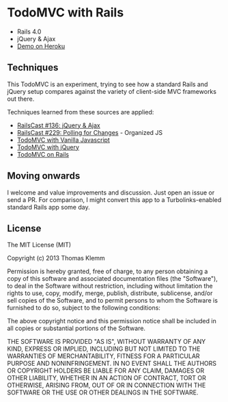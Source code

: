 # TodoMVC with Rails

  * Rails 4.0
  * jQuery & Ajax
  * [Demo on Heroku](http://todomvc-with-rails.herokuapp.com)

## Techniques

  This TodoMVC is an experiment, trying to see how a standard Rails
  and jQuery setup compares against the variety of client-side
  MVC frameworks out there.

  Techniques learned from these sources are applied:

  * [RailsCast #136: jQuery & Ajax](http://railscasts.com/episodes/136-jquery-ajax-revised)
  * [RailsCast #229: Polling for Changes](http://railscasts.com/episodes/229-polling-for-changes-revised) - Organized JS
  * [TodoMVC with Vanilla Javascript](http://todomvc.com/vanilla-examples/vanillajs/)
  * [TodoMVC with jQuery](http://todomvc.com/architecture-examples/jquery/)
  * [TodoMVC on Rails](https://github.com/smidwap/todomvc_on_rails)

## Moving onwards

  I welcome and value improvements and discussion. Just open an issue or send a PR. For comparison, I might convert this app to a Turbolinks-enabled standard Rails app some day.

## License

The MIT License (MIT)

Copyright (c) 2013 Thomas Klemm

Permission is hereby granted, free of charge, to any person obtaining a copy
of this software and associated documentation files (the "Software"), to deal
in the Software without restriction, including without limitation the rights
to use, copy, modify, merge, publish, distribute, sublicense, and/or sell
copies of the Software, and to permit persons to whom the Software is
furnished to do so, subject to the following conditions:

The above copyright notice and this permission notice shall be included in
all copies or substantial portions of the Software.

THE SOFTWARE IS PROVIDED "AS IS", WITHOUT WARRANTY OF ANY KIND, EXPRESS OR
IMPLIED, INCLUDING BUT NOT LIMITED TO THE WARRANTIES OF MERCHANTABILITY,
FITNESS FOR A PARTICULAR PURPOSE AND NONINFRINGEMENT. IN NO EVENT SHALL THE
AUTHORS OR COPYRIGHT HOLDERS BE LIABLE FOR ANY CLAIM, DAMAGES OR OTHER
LIABILITY, WHETHER IN AN ACTION OF CONTRACT, TORT OR OTHERWISE, ARISING FROM,
OUT OF OR IN CONNECTION WITH THE SOFTWARE OR THE USE OR OTHER DEALINGS IN
THE SOFTWARE.
